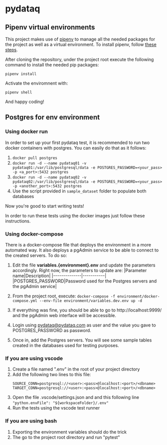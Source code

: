 # pydataq

## Pipenv virtual environments

This project makes use of [pipenv](https://pipenv.pypa.io/en/latest/) to manage all the needed packages for the project as well as a virtual environment. To install pipenv, follow [these steps](https://pipenv.pypa.io/en/latest/#install-pipenv-today).

After cloning the repository, under the project root execute the following command to install the needed pip packages:

`pipenv install`

Activate the enviromnent with:

`pipenv shell`

And happy coding!


## Postgres for env environment

### Using docker run
In order to set up your first pydataq test, it is recommended to run two docker containers with postgres. You can easily do that as it follows:
1. `docker pull postgres`
2. `docker run -d --name pydataq01 -v pydataq01:/var/lib/postgresql/data -e POSTGRES_PASSWORD=<your_pass> -p <a_port>:5432 postgres`
3. `docker run -d --name pydataq02 -v pydataq02:/var/lib/postgresql/data -e POSTGRES_PASSWORD=<your_pass> -p <another_port>:5432 postgres`
4. Use the script provided in `sample_dataset` folder to populate both databases

Now you're good to start writing tests!

In order to run these tests using the docker images just follow these instructions.

### Using docker-compose

There is a docker-compose file that deploys the environment in a more automated way. It also deploys a pgAdmin service to be able to connect to the created servers. To do so:

1. Edit the file **variables.{environment}.env** and update the parameters accordingly. Right now, the parameters to update are:
    |Parameter name|Description|
    |--------------|-----------|
    |POSTGRES_PASSWORD|Password used for the Postgres servers and the pgAdmin service|

2. From the project root, execute: `docker-compose -f environment/docker-compose.yml --env-file environment/variables.dev.env up -d`

3. If everything was fine, you should be able to go to http://localhost:9999/ and the pgAdmin web interface will be accessible.

4. Login using pydataq@pydataq.com as user and the value you gave to POSTGRES_PASSWORD as password. 

5. Once in, add the Postgres servers. You will see some sample tables created in the databases used for testing purposes.

### If you are using vscode
1. Create a file named ".env" in the root of your project directory
2. Add the following two lines to this file:
    ```
    SOURCE_CONN=postgresql://<user>:<pass>@localhost:<port>/<dbname>
    TARGET_CONN=postgresql://<user>:<pass>@localhost:<port>/<dbname>
    ```
4. Open the file .vscode/settings.json and and this following line `"python.envFile": "${workspaceFolder}/.env"`
3. Run the tests using the vscode test runner

### If you are using bash
1. Exporting the environment variables should do the trick
2. The go to the project root directory and run "pytest"
